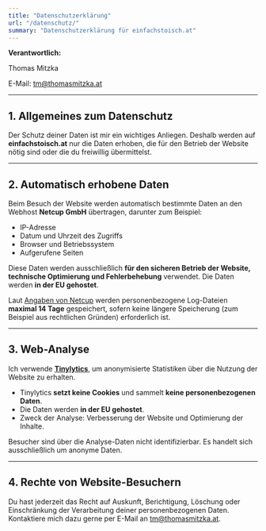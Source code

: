 ```yaml
---
title: "Datenschutzerklärung"
url: "/datenschutz/"
summary: "Datenschutzerklärung für einfachstoisch.at"
---
```


**Verantwortlich:**

Thomas Mitzka

E-Mail: <tm@thomasmitzka.at> 

--- 

## 1. Allgemeines zum Datenschutz 

Der Schutz deiner Daten ist mir ein wichtiges Anliegen. Deshalb werden auf 
**einfachstoisch.at** nur die Daten erhoben, die für den Betrieb der Website 
nötig sind oder die du freiwillig übermittelst.

--- 

## 2. Automatisch erhobene Daten

Beim Besuch der Website werden automatisch bestimmte Daten an den 
Webhost **Netcup GmbH** übertragen, darunter zum Beispiel:

- IP-Adresse
- Datum und Uhrzeit des Zugriffs
- Browser und Betriebssystem
- Aufgerufene Seiten

Diese Daten werden ausschließlich **für den sicheren Betrieb der Website,
technische Optimierung und Fehlerbehebung** verwendet. Die Daten werden
**in der EU gehostet**.

Laut [Angaben von Netcup](https://www.netcup.com/de/kontakt/datenschutzerklaerung)
werden personenbezogene Log-Dateien **maximal 14 Tage** gespeichert, sofern keine
längere Speicherung (zum Beispiel aus rechtlichen Gründen) erforderlich ist.

---

## 3. Web-Analyse

Ich verwende **[Tinylytics](https://tinylytics.app)**, um anonymisierte Statistiken
über die Nutzung der Website zu erhalten.

- Tinylytics **setzt keine Cookies** und sammelt **keine personenbezogenen Daten**.
- Die Daten werden **in der EU gehostet**.
- Zweck der Analyse: Verbesserung der Website und Optimierung der Inhalte.

Besucher sind über die Analyse-Daten nicht identifizierbar. Es handelt sich 
ausschließlich um anonyme Daten.

--- 

## 4. Rechte von Website-Besuchern

Du hast jederzeit das Recht auf Auskunft, Berichtigung, Löschung oder
Einschränkung der Verarbeitung deiner personenbezogenen Daten. Kontaktiere
mich dazu gerne per E-Mail an <tm@thomasmitzka.at>.
